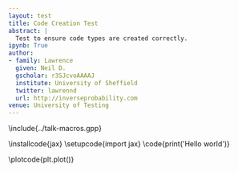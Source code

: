 ```yaml
---
layout: test
title: Code Creation Test
abstract: |
  Test to ensure code types are created correctly.
ipynb: True
author:
- family: Lawrence
  given: Neil D.
  gscholar: r3SJcvoAAAAJ
  institute: University of Sheffield
  twitter: lawrennd
  url: http://inverseprobability.com
venue: University of Testing
---
```


\include{../talk-macros.gpp}


\installcode{jax}
\setupcode{import jax}
\code{print('Hello world')}


\plotcode{plt.plot()}
